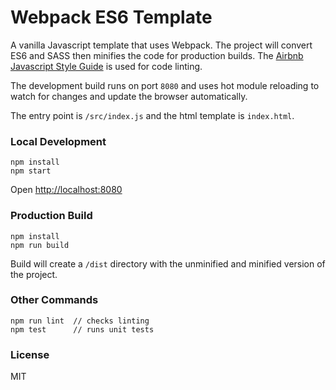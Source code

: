 # Webpack ES6 Template

A vanilla Javascript template that uses Webpack. The project will convert ES6 and SASS then minifies the code for production builds. The [Airbnb Javascript Style Guide](https://github.com/airbnb/javascript) is used for code linting.

The development build runs on port `8080` and uses hot module reloading to watch for changes and update the browser automatically.

The entry point is `/src/index.js` and the html template is `index.html`.

### Local Development
```
npm install
npm start
```

Open [http://localhost:8080](http://localhost:8080)

### Production Build

```
npm install
npm run build
```

Build will create a `/dist` directory with the unminified and minified version of the project.

### Other Commands

``` 
npm run lint  // checks linting
npm test      // runs unit tests
```

### License

MIT
